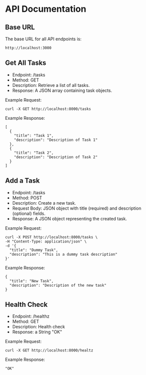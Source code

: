 # API Documentation

## Base URL
The base URL for all API endpoints is:
```
http://localhost:3000
```
## Get All Tasks
- Endpoint: /tasks
- Method: GET
- Description: Retrieve a list of all tasks.
- Response: A JSON array containing task objects.

Example Request:
```
curl -X GET http://localhost:8000/tasks
```

Example Response:
```
[
  {
    "title": "Task 1",
    "description": "Description of Task 1"
  },
  {
    "title": "Task 2",
    "description": "Description of Task 2"
  }
]
```

## Add a Task
- Endpoint: /tasks
- Method: POST
- Description: Create a new task.
- Request Body: JSON object with title (required) and description (optional) fields.
- Response: A JSON object representing the created task.

Example Request:
```
curl -X POST http://localhost:8000/tasks \
-H "Content-Type: application/json" \
-d '{
  "title": "Dummy Task",
  "description": "This is a dummy task description"
}'
```

Example Response:

```
{
  "title": "New Task",
  "description": "Description of the new task"
}
```

## Health Check
- Endpoint: /healthz
- Method: GET
- Description: Health check
- Response: a String "OK"

Example Request:
```
curl -X GET http://localhost:8000/healtz
```

Example Response:
```
"OK"
```


